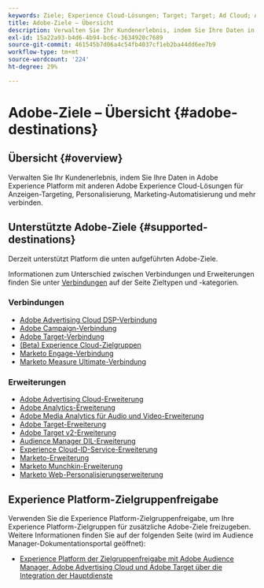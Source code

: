 ```yaml
---
keywords: Ziele; Experience Cloud-Lösungen; Target; Target; Ad Cloud; Advertising Cloud; Zielgruppen-Manager; Adobe Target; Ziel; Zielgruppen-Manager-Ziel;
title: Adobe-Ziele – Übersicht
description: Verwalten Sie Ihr Kundenerlebnis, indem Sie Ihre Daten in Platform mit anderen Adobe Experience Cloud-Lösungen für Anzeigen-Targeting, Personalisierung, Marketing-Automatisierung und mehr verbinden.
exl-id: 15a22a93-b4d6-4b94-bc6c-3634920c7689
source-git-commit: 461545b7d06a4c54fb4037cf1eb2ba44dd6ee7b9
workflow-type: tm+mt
source-wordcount: '224'
ht-degree: 29%

---
```


# Adobe-Ziele – Übersicht {#adobe-destinations}

## Übersicht {#overview}

Verwalten Sie Ihr Kundenerlebnis, indem Sie Ihre Daten in Adobe Experience Platform mit anderen Adobe Experience Cloud-Lösungen für Anzeigen-Targeting, Personalisierung, Marketing-Automatisierung und mehr verbinden.

## Unterstützte Adobe-Ziele {#supported-destinations}

Derzeit unterstützt Platform die unten aufgeführten Adobe-Ziele.

Informationen zum Unterschied zwischen Verbindungen und Erweiterungen finden Sie unter [Verbindungen](../../destination-types.md#connections) auf der Seite Zieltypen und -kategorien.

### Verbindungen

* [Adobe Advertising Cloud DSP-Verbindung](/help/destinations/catalog/advertising/adobe-advertising-cloud-connection.md)
* [Adobe Campaign-Verbindung](../email-marketing/adobe-campaign.md)
* [Adobe Target-Verbindung](/help/destinations/catalog/personalization/adobe-target-connection.md)
* [(Beta) Experience Cloud-Zielgruppen](/help/destinations/catalog/adobe/experience-cloud-audiences.md)
* [Marketo Engage-Verbindung](/help/destinations/catalog/adobe/marketo-engage.md)
* [Marketo Measure Ultimate-Verbindung](/help/destinations/catalog/adobe/marketo-measure-ultimate.md)

### Erweiterungen

* [Adobe Advertising Cloud-Erweiterung](../advertising/adobe-advertising-cloud.md)
* [Adobe Analytics-Erweiterung](../analytics/adobe-analytics.md)
* [Adobe Media Analytics für Audio und Video-Erweiterung](../analytics/adobe-video-analytics.md)
* [Adobe Target-Erweiterung](../personalization/adobe-target.md)
* [Adobe Target v2-Erweiterung](../personalization/adobe-target-v2.md)
* [Audience Manager DIL-Erweiterung](../data-management/aam-dil-extension.md)
* [Experience Cloud-ID-Service-Erweiterung](../personalization/adobe-ecid.md)
* [Marketo-Erweiterung](../email/marketo.md)
* [Marketo Munchkin-Erweiterung](../email/marketo-munchkin.md)
* [Marketo Web-Personalisierungserweiterung](../personalization/marketo-web-personalization.md)

## Experience Platform-Zielgruppenfreigabe

Verwenden Sie die Experience Platform-Zielgruppenfreigabe, um Ihre Experience Platform-Zielgruppen für zusätzliche Adobe-Ziele freizugeben. Weitere Informationen finden Sie auf der folgenden Seite (wird im Audience Manager-Dokumentationsportal geöffnet):

* [Experience Platform der Zielgruppenfreigabe mit Adobe Audience Manager, Adobe Advertising Cloud und Adobe Target über die Integration der Hauptdienste](https://experienceleague.adobe.com/docs/audience-manager/user-guide/implementation-integration-guides/integration-experience-platform/aam-aep-audience-sharing.html?lang=de)
